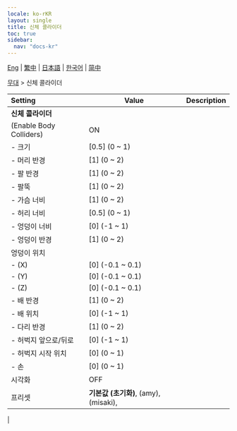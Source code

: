 ```yaml
---
locale: ko-rKR
layout: single
title: 신체 콜라이더
toc: true
sidebar:
  nav: "docs-kr"
---
```

[Eng](/dancexr/menu/2025.4/stage/body_colliders) | [繁中](/tw/dancexr/menu/2025.4/stage/body_colliders) | [日本語](/jp/dancexr/menu/2025.4/stage/body_colliders) | [한국어](/kr/dancexr/menu/2025.4/stage/body_colliders) | [简中](/zh/dancexr/menu/2025.4/stage/body_colliders)

[무대](../menu#무대) > 신체 콜라이더



| Setting | Value | Description |
| :--- | --- | :--- |
|**신체 콜라이더** | | 
| (Enable Body Colliders) | ON | 
|- 크기 | [0.5] (0 ~ 1) | 
|- 머리 반경 | [1] (0 ~ 2) | 
|- 팔 반경 | [1] (0 ~ 2) | 
|- 팔뚝 | [1] (0 ~ 2) | 
|- 가슴 너비 | [1] (0 ~ 2) | 
|- 허리 너비 | [0.5] (0 ~ 1) | 
|- 엉덩이 너비 | [0] (-1 ~ 1) | 
|- 엉덩이 반경 | [1] (0 ~ 2) | 
| 엉덩이 위치 || 
|- (X) | [0] (-0.1 ~ 0.1) | 
|- (Y) | [0] (-0.1 ~ 0.1) | 
|- (Z) | [0] (-0.1 ~ 0.1) | 
|- 배 반경 | [1] (0 ~ 2) | 
|- 배 위치 | [0] (-1 ~ 1) | 
|- 다리 반경 | [1] (0 ~ 2) | 
|- 허벅지 앞으로/뒤로 | [0] (-1 ~ 1) | 
|- 허벅지 시작 위치 | [0] (0 ~ 1) | 
|- 손 | [0] (0 ~ 1) | 
| 시각화 | OFF | 
| 프리셋 | **기본값 (초기화)**, (amy), (misaki),  |  |
|
